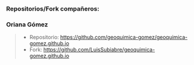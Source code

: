 ### Repositorios/Fork compañeros:
### Oriana Gómez
>- Repositorio: https://github.com/geoquimica-gomez/geoquimica-gomez.github.io
>- Fork: https://github.com/LuisSubiabre/geoquimica-gomez.github.io
